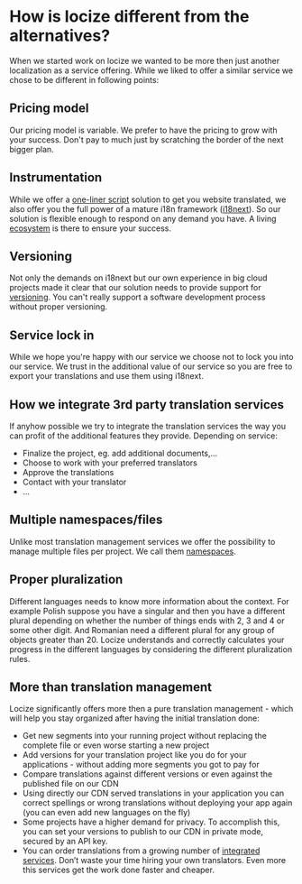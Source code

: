 # How is locize different from the alternatives?

When we started work on locize we wanted to be more then just another localization as a service offering. While we liked to offer a similar service we chose to be different in following points:


## Pricing model

Our pricing model is variable. We prefer to have the pricing to grow with your success. Don't pay to much just by scratching the border of the next bigger plan.


## Instrumentation

While we offer a [one-liner script](https://docs.locize.com/instrumenting-your-code.html#locizify) solution to get you website translated, we also offer you the full power of a mature i18n framework ([i18next](http://i18next.com/)). So our solution is flexible enough to respond on any demand you have. A living [ecosystem](http://i18next.com/docs/ecosystem/) is there to ensure your success.


## Versioning

Not only the demands on i18next but our own experience in big cloud projects made it clear that our solution needs to provide support for [versioning](https://docs.locize.com/versioning.html). You can't really support a software development process without proper versioning.


## Service lock in

While we hope you're happy with our service we choose not to lock you into our service. We trust in the additional value of our service so you are free to export your translations and use them using i18next.


## How we integrate 3rd party translation services

If anyhow possible we try to integrate the translation services the way you can profit of the additional features they provide. Depending on service:

- Finalize the project, eg. add additional documents,...
- Choose to work with your preferred translators
- Approve the translations
- Contact with your translator
- ...


## Multiple namespaces/files

Unlike most translation management services we offer the possibility to manage multiple files per project. We call them [namespaces](https://docs.locize.com/namespaces.html).


## Proper pluralization

Different languages needs to know more information about the context. For example Polish suppose you have a singular and then you have a different plural depending on whether the number of things ends with 2, 3 and 4 or some other digit. And Romanian need a different plural for any group of objects greater than 20. Locize understands and correctly calculates your progress in the different languages by considering the different pluralization rules.


## More than translation management

Locize significantly offers more then a pure translation management - which will help you stay organized after having the initial translation done:

- Get new segments into your running project without replacing the complete file or even worse starting a new project
- Add versions for your translation project like you do for your applications - without adding more segments you got to pay for
- Compare translations against different versions or even against the published file on our CDN
- Using directly our CDN served translations in your application you can correct spellings or wrong translations without deploying your app again (you can even add new languages on the fly)
- Some projects have a higher demand for privacy. To accomplish this, you can set your versions to publish to our CDN in private mode, secured by an API key.
- You can order translations from a growing number of [integrated services](http://locize.com/services.html). Don’t waste your time hiring your own translators. Even more this services get the work done faster and cheaper.